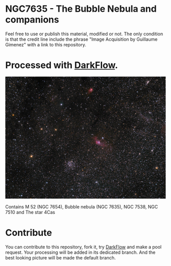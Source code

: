 # NGC7635 - The Bubble Nebula and companions

Feel free to use or publish this material, modified or not.
The only condition is that the credit line include the phrase
"Image Acquisition by Guillaume Gimenez" with a link to this
repository.

# Processed with [DarkFlow](http://www.darkflow.org/).

![NGC7635](artifacts/NGC7635_1b.jpg)

Contains M 52 (NGC 7654), Bubble nebula (NGC 7635), NGC 7538, NGC 7510 and The star 4Cas

# Contribute

You can contribute to this repository, fork it, try
[DarkFlow](http://www.darkflow.org/) and make a pool request.
Your processing will be added in its dedicated branch. And the
best looking picture will be made the default branch.

